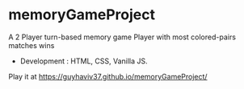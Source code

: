 # memoryGameProject
A 2 Player turn-based memory game
Player with most colored-pairs matches wins
* Development : HTML, CSS, Vanilla JS.

Play it at https://guyhaviv37.github.io/memoryGameProject/
